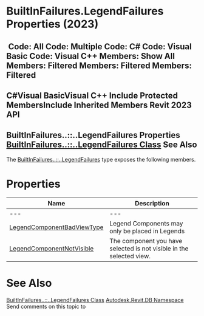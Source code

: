 # BuiltInFailures.LegendFailures Properties (2023)

﻿
 Code: All Code: Multiple Code: C# Code: Visual Basic Code: Visual C++  Members: Show All Members: Filtered Members: Filtered Members: Filtered   
---  
C#Visual BasicVisual C++
Include Protected MembersInclude Inherited Members
Revit 2023 API  
---  
BuiltInFailures..::..LegendFailures Properties  
[BuiltInFailures..::..LegendFailures Class](feaa00f9-bef4-c7d0-7529-eb71452554c7.md "BuiltInFailures.LegendFailures Class") See Also  
---  
The [BuiltInFailures..::..LegendFailures](feaa00f9-bef4-c7d0-7529-eb71452554c7.md "BuiltInFailures.LegendFailures Class") type exposes the following members.
# Properties
| Name | Description |
| --- | --- |
| --- | --- | --- |
| [LegendComponentBadViewType](889c2520-dd5a-8752-e9fe-8f1bc5c17eee.md "LegendComponentBadViewType Property") | Legend Components may only be placed in Legends |
| [LegendComponentNotVisible](c1b4671e-a357-f584-eb6f-7c307525b1e0.md "LegendComponentNotVisible Property") | The component you have selected is not visible in the selected view. |

# See Also
[BuiltInFailures..::..LegendFailures Class](feaa00f9-bef4-c7d0-7529-eb71452554c7.md "BuiltInFailures.LegendFailures Class")
[Autodesk.Revit.DB Namespace](87546ba7-461b-c646-cbb1-2cb8f5bff8b2.md "Autodesk.Revit.DB Namespace")
Send comments on this topic to 
